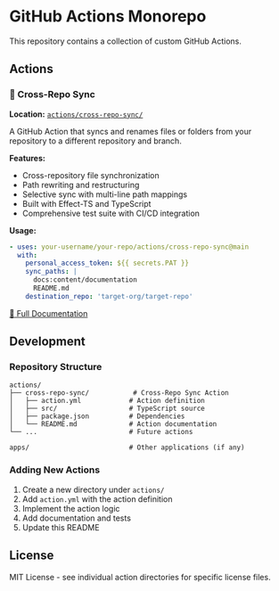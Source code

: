 # GitHub Actions Monorepo

This repository contains a collection of custom GitHub Actions.

## Actions

### 🔄 Cross-Repo Sync

**Location:** [`actions/cross-repo-sync/`](actions/cross-repo-sync/)

A GitHub Action that syncs and renames files or folders from your repository to a different repository and branch.

**Features:**
- Cross-repository file synchronization
- Path rewriting and restructuring
- Selective sync with multi-line path mappings
- Built with Effect-TS and TypeScript
- Comprehensive test suite with CI/CD integration

**Usage:**
```yaml
- uses: your-username/your-repo/actions/cross-repo-sync@main
  with:
    personal_access_token: ${{ secrets.PAT }}
    sync_paths: |
      docs:content/documentation
      README.md
    destination_repo: 'target-org/target-repo'
```

[📖 Full Documentation](actions/cross-repo-sync/README.md)

## Development

### Repository Structure

```
actions/
├── cross-repo-sync/           # Cross-Repo Sync Action
│   ├── action.yml            # Action definition
│   ├── src/                  # TypeScript source
│   ├── package.json          # Dependencies
│   └── README.md             # Action documentation
└── ...                       # Future actions

apps/                         # Other applications (if any)
```

### Adding New Actions

1. Create a new directory under `actions/`
2. Add `action.yml` with the action definition
3. Implement the action logic
4. Add documentation and tests
5. Update this README

## License

MIT License - see individual action directories for specific license files.